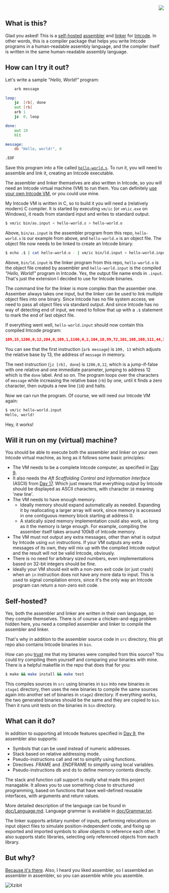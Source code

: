 <div align="right"><img src="https://github.com/matushorvath/xzintbit/workflows/Build%20and%20Test/badge.svg"></div>

What is this?
-------------

Glad you asked! This is a [self-hosted](https://en.wikipedia.org/wiki/Self-hosting_(compilers)) [assembler](https://en.wikipedia.org/wiki/Assembly_language#Assembler) and [linker](https://en.wikipedia.org/wiki/Linker_(computing)) for [Intcode](https://adventofcode.com/2019/day/9). In other words, this is a compiler package that helps you write Intcode programs in a human-readable assembly language, and the compiler itself is written in the same human-readable assembly language.

How can I try it out?
---------------------

Let's write a sample *"Hello, World!"* program:

```asm
    arb message

loop:
    jz  [rb], done
    out [rb]
    arb 1
    jz  0, loop

done:
    out 10
    hlt

message:
    db "Hello, world!", 0

.EOF
```

Save this program into a file called [`hello-world.s`](test/hello-world.s).
To run it, you will need to assemble and link it, creating an Intcode executable.

The assembler and linker themselves are also written in Intcode, so you will need an Intcode virtual machine (VM) to run them. You can definitely [use your own Intcode VM](#will-it-run-on-my-virtual-machine), or you could use mine.

My Intcode VM is written in C, so to build it you will need a (relatively modern) C compiler. It is started by executing `vm/ic` (or `vm\ic.exe` on Windows), it reads from standard input and writes to standard output.

```sh
$ vm/ic bin/as.input < hello-world.s > hello-world.o
```

Above, `bin/as.input` is the assembler program from this repo, `hello-world.s` is our example from above, and `hello-world.o` is an object file. The object file now needs to be linked to create an Intcode binary.

```sh
$ echo .$ | cat hello-world.o - | vm/ic bin/ld.input > hello-world.input
```

Above, `bin/ld.input` is the linker program from this repo, `hello-world.o` is the object file created by assembler and `hello-world.input` is the compiled *"Hello, World!"* program in Intcode. Yes, the output file name ends in `.input`. That's just the extension I decided to use for Intcode binaries.

The command line for the linker is more complex than the assember one. Assember always takes one input, but the linker can be used to link multiple object files into one binary. Since Intcode has no file system access, we need to pass all object files via standard output. And since Intcode has no way of detecting end of input, we need to follow that up with a `.$` statement to mark the end of last object file.

If everything went well, `hello-world.input` should now contain this compiled Intcode program:

```json
109,15,1206,0,12,204,0,109,1,1106,0,2,104,10,99,72,101,108,108,111,44,32,119,111,114,108,100,33,0
```

You can see that the first instruction (`arb message`) is `109, 13` which adjusts the relative base by 13, the address of `message` in memory.

The next instruction (`jz [rb], done`) is `1206,0,12`, which is a jump-if-false with one relative and one immediate parameter, jumping to address 12 which is the `done` label. And so on. The program loops over the characters of `message` while increasing the relative base (`rb`) by one, until it finds a zero character, then outputs a new line (`10`) and halts.

Now we can run the program. Of course, we will need our Intcode VM again:

```sh
$ vm/ic hello-world.input
Hello, world!
```

Hey, it works!

Will it run on my (virtual) machine?
------------------------------------

You should be able to execute both the assembler and linker on your own Intcode virtual machine, as long as it follows some basic principles:

- The VM needs to be a complete Intcode computer, as specified in [Day 9](https://adventofcode.com/2019/day/9).
- It also needs the *Aft Scaffolding Control and Information Interface* (ASCII) from [Day 17](https://adventofcode.com/2019/day/17). Which just means that everything output by Intcode should be displayed as ASCII characters, with character `10` meaning 'new line'.
- The VM needs to have enough memory.
   - Ideally memory should expand automatically as needed. Expanding it by reallocating a larger array will work, since memory is accessed in one contiguous memory block starting at address 0.
   - A statically sized memory implementation could also work, as long as it the memory is large enough. For example, compiling the assember itself takes around 100kB of Intcode memory.
- The VM must not output any extra messages, other than what is output by Intcode using `out` instructions. If your VM outputs any extra messages of its own, they will mix up with the compiled Intcode output and the result will not be valid Intcode, obviously.
- There is no need for arbitrary sized numbers, even implementations based on 32-bit integers should be fine.
- Ideally your VM should exit with a non-zero exit code (or just crash) when an `in` instruction does not have any more data to input. This is used to signal compilation errors, since it's the only way an Intcode program can return a non-zero exit code.

Self-hosted?
------------

Yes, both the assembler and linker are written in their own language, so they compile themselves. There is of course a chicken-and-egg problem hidden here, you need a compiled assembler and linker to compile the assembler and linker.

That's why in addition to the assembler source code in `src` directory, this git repo also contains Intcode binaries in `bin`.

How can you [trust](https://www.cs.cmu.edu/~rdriley/487/papers/Thompson_1984_ReflectionsonTrustingTrust.pdf) me that my binaries were compiled from this source? You could try compiling them yourself and comparing your binaries with mine. There is a helpful makefile in the repo that does that for you:

```sh
$ make && make install && make test
```

This compiles sources in `src` using binaries in `bin` into new binaries in `stage1` directory, then uses the new binaries to compile the same sources again into another set of binaries in `stage2` directory. If everything works, the two generated binaries should be the same and they are copied to `bin`. Then it runs unit tests on the binaries in `bin` directory.

What can it do?
-----------------

In addition to supporting all Intcode features specified in [Day 9](https://adventofcode.com/2019/day/9), the assembler also supports:

- Symbols that can be used instead of numeric addresses.
- Stack based on relative addressing mode.
- Pseudo-instructions call and ret to simplify using functions.
- Directives .FRAME and .ENDFRAME to simplify using local variables.
- Pseudo-instructions db and ds to define memory contents directly.

The stack and function call support is really what made this project managable. It allows you to use something close to structured programming, based on functions that have well-defined reusable interfaces, with arguments and return values.

More detailed description of the language can be found in [doc/Language.md](doc/Language.md). Language grammar is available in [doc/Grammar.txt](doc/Grammar.txt).

The linker supports arbitary number of inputs, performing relocations on input object files to simulate position-independent code, and fixing up exported and imported symbols to allow objects to reference each other. It also supports static libraries, selecting only referenced objects from each library.

But why?
--------

[Because it's there](https://en.wikiquote.org/wiki/George_Mallory).
Also, I heard you liked assembler, so I assembled an assembler in assembler, so you can assemble while you assemble.

![Xzibit](https://i.kym-cdn.com/photos/images/small/000/001/122/xzibit-happy.jpg)

